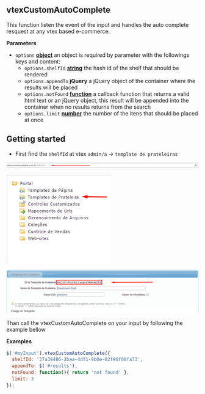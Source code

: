 <!-- Generated by documentation.js. Update this documentation by updating the source code. -->

## vtexCustomAutoComplete

This function listen the event of the input and handles the auto complete resquest at any vtex based e-commerce.

**Parameters**

-   `options` **[object](https://developer.mozilla.org/en-US/docs/Web/JavaScript/Reference/Global_Objects/Object)** an object is required by parameter with the followings keys and content:
    -   `options.shelfId` **[string](https://developer.mozilla.org/en-US/docs/Web/JavaScript/Reference/Global_Objects/String)** the hash id of the shelf that should be rendered
    -   `options.appendTo` **jQuery** a jQuery object of the container where the results will be placed
    -   `options.notFound` **[function](https://developer.mozilla.org/en-US/docs/Web/JavaScript/Reference/Statements/function)** a callback function that returns a valid html text or an jQuery object, this result will be appended into the container when no results returns from the search
    -   `options.limit` **[number](https://developer.mozilla.org/en-US/docs/Web/JavaScript/Reference/Global_Objects/Number)** the number of the itens that should be placed at once

## 

## Getting started

-   First find the `shelfId` at vtex `admin/a` -> `template de prateleiras`

![Image 01](src/img/path.png)

![Image 02](src/img/tab.png)

![Image 03](src/img/shelfId.png)

Than call the vtexCustomAutoComplete on your input by following the example bellow

**Examples**

```javascript
$('#myInput').vtexCustomAutoComplete({
  shelfId: '37a38486-2baa-4df1-9b0e-02f96f08fa73',
  appendTo: $('#results'),
  notFound: function(){ return 'not found' },
  limit: 3
});
```
